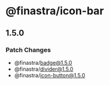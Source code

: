 # @finastra/icon-bar

## 1.5.0

### Patch Changes

- @finastra/badge@1.5.0
- @finastra/divider@1.5.0
- @finastra/icon-button@1.5.0
